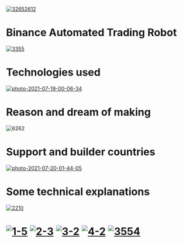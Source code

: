 <a href="https://ibb.co/tYk1BLc"><img src="https://i.ibb.co/SVWZNf0/32652612.jpg" alt="32652612" border="0"></a>

# Binance Automated Trading Robot 
<a href="https://ibb.co/hyGHbbY"><img src="https://i.ibb.co/CzjvggP/3355.jpg" alt="3355" border="0"></a>
<h1>
  
  
# Technologies used 
  <a href="https://ibb.co/jZpk8sd"><img src="https://i.ibb.co/Qj5vJtZ/photo-2021-07-19-00-06-34.jpg" alt="photo-2021-07-19-00-06-34" border="0"></a>  
<h1>
  
  
# Reason and dream of making 
<img src="https://i.ibb.co/HnH2vTW/6262.jpg" alt="6262" border="0">
 <h1>
   
   
# Support and builder countries
 <a href="https://ibb.co/qdjYFJC"><img src="https://i.ibb.co/drM4Jmt/photo-2021-07-20-01-44-05.jpg" alt="photo-2021-07-20-01-44-05" border="0"></a>
      <h1>
        
        
# Some technical explanations 
   <a href="https://ibb.co/d7NbDDX"><img src="https://i.ibb.co/GFZsRRG/2210.jpg" alt="2210" border="0"></a>             
        <h1>  
          
          
<a href="https://ibb.co/5583Dm2"><img src="https://i.ibb.co/fCpWRfQ/1-5.png" alt="1-5" border="0"></a>
<a href="https://ibb.co/cbYpWnj"><img src="https://i.ibb.co/dbm3NYR/2-3.png" alt="2-3" border="0"></a>
<a href="https://ibb.co/hVTkBdm"><img src="https://i.ibb.co/JHSNvps/3-2.png" alt="3-2" border="0"></a>
<a href="https://ibb.co/2k8X9fB"><img src="https://i.ibb.co/x7mVkRQ/4-2.png" alt="4-2" border="0"></a>
<a href="https://ibb.co/Krh6NpX"><img src="https://i.ibb.co/fxFM8z2/3554.jpg" alt="3554" border="0"></a>
